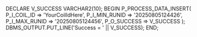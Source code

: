 DECLARE
  V_SUCCESS VARCHAR2(10);
BEGIN
  P_PROCESS_DATA_INSERT(
    P_I_COIL_ID    => 'YourCoilIdHere',
    P_I_MIN_RUNID  => '20250805124426',
    P_I_MAX_RUNID  => '20250805124456',
    P_O_SUCCESS    => V_SUCCESS
  );
  DBMS_OUTPUT.PUT_LINE('Success = ' || V_SUCCESS);
END;